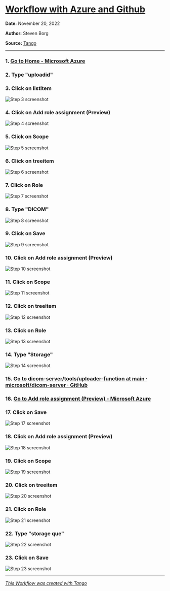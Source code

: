 # [Workflow with Azure and Github](https://app.tango.us/app/workflow/c1705bde-59e7-4b5b-824d-a51262c3ed4e?utm_source=markdown&utm_medium=markdown&utm_campaign=workflow%20export%20links)



__Date:__ November 20, 2022

__Author:__ Steven Borg

__Source:__ [Tango](https://app.tango.us/app/workflow/c1705bde-59e7-4b5b-824d-a51262c3ed4e?utm_source=markdown&utm_medium=markdown&utm_campaign=workflow%20export%20links)

***

### 1. [Go to Home - Microsoft Azure](https://portal.azure.com/#home)


### 2. Type "uploadid"


### 3. Click on listitem
![Step 3 screenshot](https://images.tango.us/workflows/c1705bde-59e7-4b5b-824d-a51262c3ed4e/steps/e6db13ed-acc0-4b49-9831-6ed3dbfcf4cb/a084d9f9-742c-4f19-b21c-1086dd3e1e71.png?crop=focalpoint&fit=crop&fp-x=0.0545&fp-y=0.4217&fp-z=2.7380&w=1200&mark-w=0.2&mark-pad=0&mark64=aHR0cHM6Ly9pbWFnZXMudGFuZ28udXMvc3RhdGljL21hZGUtd2l0aC10YW5nby13YXRlcm1hcmsucG5n&ar=2560%3A932)


### 4. Click on Add role assignment (Preview)
![Step 4 screenshot](https://images.tango.us/workflows/c1705bde-59e7-4b5b-824d-a51262c3ed4e/steps/7ab0844a-b563-4ffe-a93d-b33b357c17b7/761b1289-9fb9-4897-9540-8fd972912eed.png?crop=focalpoint&fit=crop&fp-x=0.1953&fp-y=0.2006&fp-z=2.5703&w=1200&mark-w=0.2&mark-pad=0&mark64=aHR0cHM6Ly9pbWFnZXMudGFuZ28udXMvc3RhdGljL21hZGUtd2l0aC10YW5nby13YXRlcm1hcmsucG5n&ar=2560%3A932)


### 5. Click on Scope
![Step 5 screenshot](https://images.tango.us/workflows/c1705bde-59e7-4b5b-824d-a51262c3ed4e/steps/d7856916-9afd-491e-b6a6-a7d2e4449916/c86e6912-5163-4772-8323-8251fabac851.png?crop=focalpoint&fit=crop&fp-x=0.7912&fp-y=0.2114&fp-z=2.4521&w=1200&mark-w=0.2&mark-pad=0&mark64=aHR0cHM6Ly9pbWFnZXMudGFuZ28udXMvc3RhdGljL21hZGUtd2l0aC10YW5nby13YXRlcm1hcmsucG5n&ar=2560%3A932)


### 6. Click on treeitem
![Step 6 screenshot](https://images.tango.us/workflows/c1705bde-59e7-4b5b-824d-a51262c3ed4e/steps/acca53c3-72c6-412a-b252-bff5be7e3fcb/c3c4b069-2b17-46b3-8ccc-e21435f33756.png?crop=focalpoint&fit=crop&w=1200&mark-w=0.2&mark-pad=0&mark64=aHR0cHM6Ly9pbWFnZXMudGFuZ28udXMvc3RhdGljL21hZGUtd2l0aC10YW5nby13YXRlcm1hcmsucG5n&ar=2560%3A932)


### 7. Click on Role
![Step 7 screenshot](https://images.tango.us/workflows/c1705bde-59e7-4b5b-824d-a51262c3ed4e/steps/35d53b1e-389b-4d5e-ad74-bf6eefccfe77/04acd167-04ed-4a24-8396-5def556ce3ea.png?crop=focalpoint&fit=crop&fp-x=0.7912&fp-y=0.3670&fp-z=2.4521&w=1200&mark-w=0.2&mark-pad=0&mark64=aHR0cHM6Ly9pbWFnZXMudGFuZ28udXMvc3RhdGljL21hZGUtd2l0aC10YW5nby13YXRlcm1hcmsucG5n&ar=2560%3A932)


### 8. Type "DICOM"
![Step 8 screenshot](https://images.tango.us/workflows/c1705bde-59e7-4b5b-824d-a51262c3ed4e/steps/cdbed47b-4039-44dd-ae57-1ad9cc5cd03a/28f1695f-56bc-49b8-9315-694b32492f5e.png?crop=focalpoint&fit=crop&fp-x=0.8438&fp-y=0.4099&fp-z=3.0103&w=1200&mark-w=0.2&mark-pad=0&mark64=aHR0cHM6Ly9pbWFnZXMudGFuZ28udXMvc3RhdGljL21hZGUtd2l0aC10YW5nby13YXRlcm1hcmsucG5n&ar=2560%3A932)


### 9. Click on Save
![Step 9 screenshot](https://images.tango.us/workflows/c1705bde-59e7-4b5b-824d-a51262c3ed4e/steps/6475e1a2-640a-4e13-9ee8-4393eca10cf7/ba377270-b477-4e59-9fc3-072e8cbce066.png?crop=focalpoint&fit=crop&fp-x=0.6117&fp-y=0.9549&fp-z=3.1920&w=1200&mark-w=0.2&mark-pad=0&mark64=aHR0cHM6Ly9pbWFnZXMudGFuZ28udXMvc3RhdGljL21hZGUtd2l0aC10YW5nby13YXRlcm1hcmsucG5n&ar=2560%3A932)


### 10. Click on Add role assignment (Preview)
![Step 10 screenshot](https://images.tango.us/workflows/c1705bde-59e7-4b5b-824d-a51262c3ed4e/steps/21e03233-7813-456c-9695-34061923ba46/978697cb-7c46-472f-961b-ce3ad2906c4f.png?crop=focalpoint&fit=crop&fp-x=0.1953&fp-y=0.2006&fp-z=2.5703&w=1200&mark-w=0.2&mark-pad=0&mark64=aHR0cHM6Ly9pbWFnZXMudGFuZ28udXMvc3RhdGljL21hZGUtd2l0aC10YW5nby13YXRlcm1hcmsucG5n&ar=2560%3A932)


### 11. Click on Scope
![Step 11 screenshot](https://images.tango.us/workflows/c1705bde-59e7-4b5b-824d-a51262c3ed4e/steps/b6f04b05-fbb3-480a-b1c6-b21b3f63a1b0/7af23ada-5e70-44a7-aaef-d087fb90d5f6.png?crop=focalpoint&fit=crop&fp-x=0.7912&fp-y=0.2114&fp-z=2.4521&w=1200&mark-w=0.2&mark-pad=0&mark64=aHR0cHM6Ly9pbWFnZXMudGFuZ28udXMvc3RhdGljL21hZGUtd2l0aC10YW5nby13YXRlcm1hcmsucG5n&ar=2560%3A932)


### 12. Click on treeitem
![Step 12 screenshot](https://images.tango.us/workflows/c1705bde-59e7-4b5b-824d-a51262c3ed4e/steps/8ed794e6-58f3-4285-ba2a-d56e68b42d62/b948c412-c12f-40dd-a701-460ccedfe22c.png?crop=focalpoint&fit=crop&w=1200&mark-w=0.2&mark-pad=0&mark64=aHR0cHM6Ly9pbWFnZXMudGFuZ28udXMvc3RhdGljL21hZGUtd2l0aC10YW5nby13YXRlcm1hcmsucG5n&ar=2560%3A932)


### 13. Click on Role
![Step 13 screenshot](https://images.tango.us/workflows/c1705bde-59e7-4b5b-824d-a51262c3ed4e/steps/968efd88-2840-4370-a760-11deb1f3bc17/c2b03813-91a7-448c-9ecc-44afb81a1408.png?crop=focalpoint&fit=crop&fp-x=0.7912&fp-y=0.3670&fp-z=2.4521&w=1200&mark-w=0.2&mark-pad=0&mark64=aHR0cHM6Ly9pbWFnZXMudGFuZ28udXMvc3RhdGljL21hZGUtd2l0aC10YW5nby13YXRlcm1hcmsucG5n&ar=2560%3A932)


### 14. Type "Storage"
![Step 14 screenshot](https://images.tango.us/workflows/c1705bde-59e7-4b5b-824d-a51262c3ed4e/steps/c18a7e14-52f8-4c28-9035-b748b187fc26/feb90fbf-4d91-46ce-88b7-abe983284bd4.png?crop=focalpoint&fit=crop&fp-x=0.8438&fp-y=0.4099&fp-z=3.0103&w=1200&mark-w=0.2&mark-pad=0&mark64=aHR0cHM6Ly9pbWFnZXMudGFuZ28udXMvc3RhdGljL21hZGUtd2l0aC10YW5nby13YXRlcm1hcmsucG5n&ar=2560%3A932)


### 15. [Go to dicom-server/tools/uploader-function at main · microsoft/dicom-server · GitHub](https://github.com/microsoft/dicom-server/tree/main/tools/uploader-function)


### 16. [Go to Add role assignment (Preview) - Microsoft Azure](https://portal.azure.com/#@otuwacne100688.onmicrosoft.com/resource/subscriptions/49a8ebce-39d4-4b3d-85f4-8d81c9ebc6cb/resourceGroups/sjbUploader/providers/Microsoft.ManagedIdentity/userAssignedIdentities/uploadid/azure_resources)


### 17. Click on Save
![Step 17 screenshot](https://images.tango.us/workflows/c1705bde-59e7-4b5b-824d-a51262c3ed4e/steps/7b967509-fe84-4ed2-ad99-b635eb394ea3/efabe945-2d28-4d70-982e-7a54ef38fdcd.png?crop=focalpoint&fit=crop&fp-x=0.6117&fp-y=0.9549&fp-z=3.1920&w=1200&mark-w=0.2&mark-pad=0&mark64=aHR0cHM6Ly9pbWFnZXMudGFuZ28udXMvc3RhdGljL21hZGUtd2l0aC10YW5nby13YXRlcm1hcmsucG5n&ar=2560%3A932)


### 18. Click on Add role assignment (Preview)
![Step 18 screenshot](https://images.tango.us/workflows/c1705bde-59e7-4b5b-824d-a51262c3ed4e/steps/a39e7ced-c75a-4dd6-a30a-1df6c1bd7c47/8227c83e-b3e5-4f63-b326-1af1ad68e350.png?crop=focalpoint&fit=crop&fp-x=0.1953&fp-y=0.2006&fp-z=2.5703&w=1200&mark-w=0.2&mark-pad=0&mark64=aHR0cHM6Ly9pbWFnZXMudGFuZ28udXMvc3RhdGljL21hZGUtd2l0aC10YW5nby13YXRlcm1hcmsucG5n&ar=2560%3A932)


### 19. Click on Scope
![Step 19 screenshot](https://images.tango.us/workflows/c1705bde-59e7-4b5b-824d-a51262c3ed4e/steps/cce6a52b-04de-478c-91c4-d2d98aadce5a/e46ea710-29dc-4b07-aee1-99350cb05201.png?crop=focalpoint&fit=crop&fp-x=0.7912&fp-y=0.2114&fp-z=2.4521&w=1200&mark-w=0.2&mark-pad=0&mark64=aHR0cHM6Ly9pbWFnZXMudGFuZ28udXMvc3RhdGljL21hZGUtd2l0aC10YW5nby13YXRlcm1hcmsucG5n&ar=2560%3A932)


### 20. Click on treeitem
![Step 20 screenshot](https://images.tango.us/workflows/c1705bde-59e7-4b5b-824d-a51262c3ed4e/steps/c06d2c5e-af43-4db4-bd5c-064ebb134217/525a37eb-a885-4b2c-ae64-a1d2e2fb60b0.png?crop=focalpoint&fit=crop&w=1200&mark-w=0.2&mark-pad=0&mark64=aHR0cHM6Ly9pbWFnZXMudGFuZ28udXMvc3RhdGljL21hZGUtd2l0aC10YW5nby13YXRlcm1hcmsucG5n&ar=2560%3A932)


### 21. Click on Role
![Step 21 screenshot](https://images.tango.us/workflows/c1705bde-59e7-4b5b-824d-a51262c3ed4e/steps/5e953bed-07c9-400a-b03f-e40cd8e6b15b/007a5514-2d58-46dc-ab5f-c752e87fcd45.png?crop=focalpoint&fit=crop&fp-x=0.7912&fp-y=0.3670&fp-z=2.4521&w=1200&mark-w=0.2&mark-pad=0&mark64=aHR0cHM6Ly9pbWFnZXMudGFuZ28udXMvc3RhdGljL21hZGUtd2l0aC10YW5nby13YXRlcm1hcmsucG5n&ar=2560%3A932)


### 22. Type "storage que"
![Step 22 screenshot](https://images.tango.us/workflows/c1705bde-59e7-4b5b-824d-a51262c3ed4e/steps/47d3f499-ef53-465a-b135-e199799796b6/85ed6b28-a5e5-4a71-980b-1a4a62f86a42.png?crop=focalpoint&fit=crop&fp-x=0.8438&fp-y=0.4099&fp-z=3.0103&w=1200&mark-w=0.2&mark-pad=0&mark64=aHR0cHM6Ly9pbWFnZXMudGFuZ28udXMvc3RhdGljL21hZGUtd2l0aC10YW5nby13YXRlcm1hcmsucG5n&ar=2560%3A932)


### 23. Click on Save
![Step 23 screenshot](https://images.tango.us/workflows/c1705bde-59e7-4b5b-824d-a51262c3ed4e/steps/a611ee70-8728-4077-b120-66c95d75724b/43d68fa5-e4d4-433c-a6c8-fe36d942f91e.png?crop=focalpoint&fit=crop&fp-x=0.6117&fp-y=0.9549&fp-z=3.1920&w=1200&mark-w=0.2&mark-pad=0&mark64=aHR0cHM6Ly9pbWFnZXMudGFuZ28udXMvc3RhdGljL21hZGUtd2l0aC10YW5nby13YXRlcm1hcmsucG5n&ar=2560%3A932)


***
_[This Workflow was created with Tango](https://app.tango.us/app/workflow/c1705bde-59e7-4b5b-824d-a51262c3ed4e?utm_source=markdown&utm_medium=markdown&utm_campaign=workflow%20export%20links)_